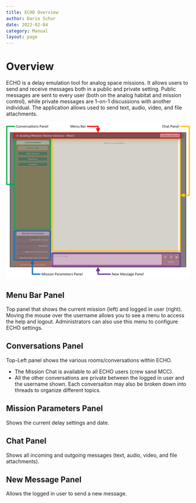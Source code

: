 ```yaml
---
title: ECHO Overview
author: Dario Schor
date: 2022-02-04
category: Manual
layout: page
---
```



# Overview
ECHO is a delay emulation tool for analog space missions. It allows users to send and receive messages both in a public and private setting. Public messages are sent to every user (both on the analog habitat and mission control), while private messages are 1-on-1 discussions with another individual. The application allows used to send text, audio, video, and file attachments.

![ECHO interface panels](../assets/help-gui-panels.jpg)

## Menu Bar Panel
Top panel that shows the current mission (left) and logged in user (right). Moving the mouse over the username allows you to see a menu to access the help and logout. Administrators can also use this menu to configure ECHO settings.

## Conversations Panel
Top-Left panel shows the various rooms/conversations within ECHO.

- The Mission Chat is available to all ECHO users (crew sand MCC).
- All the other conversations are private between the logged in user and the username shown.
Each conversaiton may also be broken down into threads to organize different topics.

## Mission Parameters Panel
Shows the current delay settings and date.

## Chat Panel
Shows all incoming and outgoing messages (text, audio, video, and file attachments).

## New Message Panel
Allows the logged in user to send a new message.